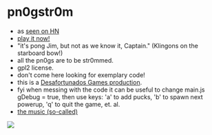 # pn0gstr0m
* as [seen on HN](https://news.ycombinator.com/item?id=40582357)
* [play it now!](https://raould.github.io/pn0gstr0m/)
* "it's pong Jim, but not as we know it, Captain." (Klingons on the starboard bow!)
* all the pn0gs are to be str0mmed.
* gpl2 license.
* don't come here looking for exemplary code!
* this is a [Desafortunados Games production](https://duckduckgo.com/?q=desafortunados+games&t=ffip&ia=web).
* fyi when messing with the code it can be useful to change main.js gDebug = true, then use keys: 'a' to add pucks, 'b' to spawn next powerup, 'q' to quit the game, et. al.
* [the music (so-called)](https://www.youtube.com/playlist?list=PLxMqvaNKx1cL2yila-UPujI08eNQrDGd9)

[<img src="pn0g.PNG">](https://raould.github.io/pn0gstr0m/)

